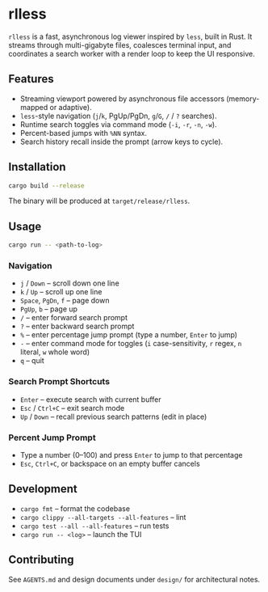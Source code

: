 # rlless

`rlless` is a fast, asynchronous log viewer inspired by `less`, built in Rust. It streams
through multi-gigabyte files, coalesces terminal input, and coordinates a search worker
with a render loop to keep the UI responsive.

## Features

- Streaming viewport powered by asynchronous file accessors (memory-mapped or adaptive).
- `less`-style navigation (`j`/`k`, PgUp/PgDn, `g`/`G`, `/` / `?` searches).
- Runtime search toggles via command mode (`-i`, `-r`, `-n`, `-w`).
- Percent-based jumps with `%NN` syntax.
- Search history recall inside the prompt (arrow keys to cycle).

## Installation

```bash
cargo build --release
```
The binary will be produced at `target/release/rlless`.

## Usage

```bash
cargo run -- <path-to-log>
```

### Navigation

- `j` / `Down` – scroll down one line
- `k` / `Up` – scroll up one line
- `Space`, `PgDn`, `f` – page down
- `PgUp`, `b` – page up
- `/` – enter forward search prompt
- `?` – enter backward search prompt
- `%` – enter percentage jump prompt (type a number, `Enter` to jump)
- `-` – enter command mode for toggles (`i` case-sensitivity, `r` regex, `n` literal, `w` whole word)
- `q` – quit

### Search Prompt Shortcuts

- `Enter` – execute search with current buffer
- `Esc` / `Ctrl+C` – exit search mode
- `Up` / `Down` – recall previous search patterns (edit in place)

### Percent Jump Prompt

- Type a number (0–100) and press `Enter` to jump to that percentage
- `Esc`, `Ctrl+C`, or backspace on an empty buffer cancels

## Development

- `cargo fmt` – format the codebase
- `cargo clippy --all-targets --all-features` – lint
- `cargo test --all --all-features` – run tests
- `cargo run -- <log>` – launch the TUI

## Contributing

See `AGENTS.md` and design documents under `design/` for architectural notes.
